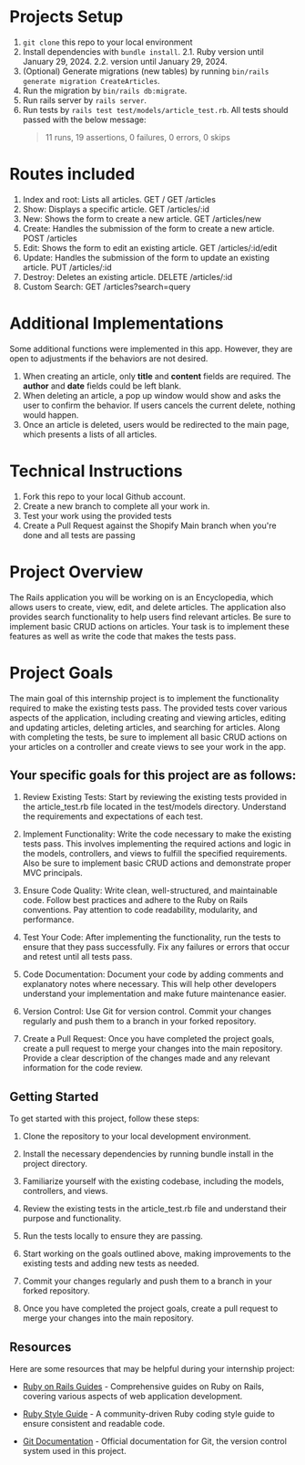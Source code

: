 # Projects Setup

1. `git clone` this repo to your local environment
2. Install dependencies with `bundle install`.
   2.1. Ruby version until January 29, 2024.
   2.2. version until January 29, 2024.
3. (Optional) Generate migrations (new tables) by running `bin/rails generate migration CreateArticles`.
4. Run the migration by `bin/rails db:migrate`.
5. Run rails server by `rails server`.
6. Run tests by `rails test test/models/article_test.rb`. All tests should passed with the below message:
   > 11 runs, 19 assertions, 0 failures, 0 errors, 0 skips

# Routes included

1. Index and root: Lists all articles.
   GET /
   GET /articles
2. Show: Displays a specific article.
   GET /articles/:id
3. New: Shows the form to create a new article.
   GET /articles/new
4. Create: Handles the submission of the form to create a new article.
   POST /articles
5. Edit: Shows the form to edit an existing article.
   GET /articles/:id/edit
6. Update: Handles the submission of the form to update an existing article.
   PUT /articles/:id
7. Destroy: Deletes an existing article.
   DELETE /articles/:id
8. Custom Search:
   GET /articles?search=query

# Additional Implementations

Some additional functions were implemented in this app. However, they are open to adjustments if the behaviors are not desired.

1. When creating an article, only <b>title</b> and <b>content</b> fields are required. The <b>author</b> and <b>date</b> fields could be left blank.
2. When deleting an article, a pop up window would show and asks the user to confirm the behavior. If users cancels the current delete, nothing would happen.
3. Once an article is deleted, users would be redirected to the main page, which presents a lists of all articles.

# Technical Instructions

1. Fork this repo to your local Github account.
2. Create a new branch to complete all your work in.
3. Test your work using the provided tests
4. Create a Pull Request against the Shopify Main branch when you're done and all tests are passing

# Project Overview

The Rails application you will be working on is an Encyclopedia, which allows users to create, view, edit, and delete articles. The application also provides search functionality to help users find relevant articles. Be sure to implement basic CRUD actions on articles. Your task is to implement these features as well as write the code that makes the tests pass.

# Project Goals

The main goal of this internship project is to implement the functionality required to make the existing tests pass. The provided tests cover various aspects of the application, including creating and viewing articles, editing and updating articles, deleting articles, and searching for articles. Along with completing the tests, be sure to implement all basic CRUD actions on your articles on a controller and create views to see your work in the app.

## Your specific goals for this project are as follows:

1. Review Existing Tests: Start by reviewing the existing tests provided in the article_test.rb file located in the test/models directory. Understand the requirements and expectations of each test.

2. Implement Functionality: Write the code necessary to make the existing tests pass. This involves implementing the required actions and logic in the models, controllers, and views to fulfill the specified requirements. Also be sure to implement basic CRUD actions and demonstrate proper MVC principals.

3. Ensure Code Quality: Write clean, well-structured, and maintainable code. Follow best practices and adhere to the Ruby on Rails conventions. Pay attention to code readability, modularity, and performance.

4. Test Your Code: After implementing the functionality, run the tests to ensure that they pass successfully. Fix any failures or errors that occur and retest until all tests pass.

5. Code Documentation: Document your code by adding comments and explanatory notes where necessary. This will help other developers understand your implementation and make future maintenance easier.

6. Version Control: Use Git for version control. Commit your changes regularly and push them to a branch in your forked repository.

7. Create a Pull Request: Once you have completed the project goals, create a pull request to merge your changes into the main repository. Provide a clear description of the changes made and any relevant information for the code review.

## Getting Started

To get started with this project, follow these steps:

1. Clone the repository to your local development environment.

2. Install the necessary dependencies by running bundle install in the project directory.

3. Familiarize yourself with the existing codebase, including the models, controllers, and views.

4. Review the existing tests in the article_test.rb file and understand their purpose and functionality.

5. Run the tests locally to ensure they are passing.

6. Start working on the goals outlined above, making improvements to the existing tests and adding new tests as needed.

7. Commit your changes regularly and push them to a branch in your forked repository.

8. Once you have completed the project goals, create a pull request to merge your changes into the main repository.

## Resources

Here are some resources that may be helpful during your internship project:

- [Ruby on Rails Guides](https://guides.rubyonrails.org/) - Comprehensive guides on Ruby on Rails, covering various aspects of web application development.

- [Ruby Style Guide](https://rubystyle.guide/) - A community-driven Ruby coding style guide to ensure consistent and readable code.

- [Git Documentation](https://git-scm.com/doc) - Official documentation for Git, the version control system used in this project.
